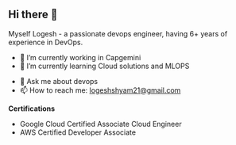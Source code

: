 ## Hi there 👋

Myself Logesh - a passionate devops engineer, having 6+ years of experience in DevOps.
<!--
**LogeshKS/LogeshKS** is a ✨ _special_ ✨ repository because its `README.md` (this file) appears on your GitHub profile.

Here are some ideas to get you started:-->

- 🔭 I’m currently working in Capgemini
- 🌱 I’m currently learning Cloud solutions and MLOPS
<!-- 👯 I’m looking to collaborate on ...
- 🤔 I’m looking for help with ...-->
- 💬 Ask me about devops
- 📫 How to reach me: logeshshyam21@gmail.com

**Certifications**

- Google Cloud Certified Associate Cloud Engineer
- AWS Certified Developer Associate

<!--- 😄 Pronouns: ...
- ⚡ Fun fact: ...
-->
